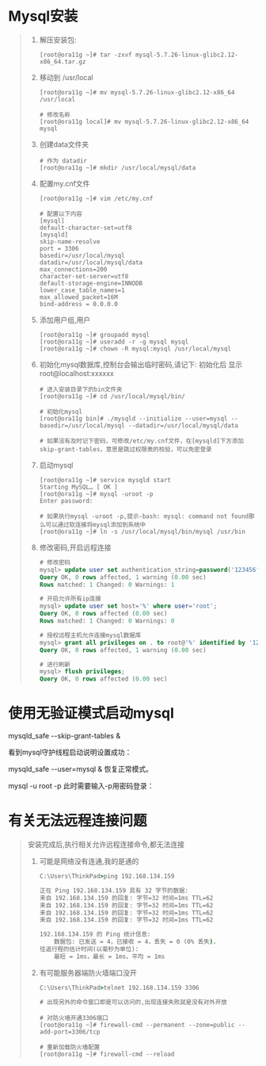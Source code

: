 # Mysql安装

> 1. 解压安装包:
>
>    ~~~shell
>    [root@ora11g ~]# tar -zxvf mysql-5.7.26-linux-glibc2.12-x86_64.tar.gz
>    ~~~
>
> 2. 移动到 /usr/local
>
>    ~~~shell
>    [root@ora11g ~]# mv mysql-5.7.26-linux-glibc2.12-x86_64  /usr/local
>    
>    # 修改名称
>    [root@ora11g local]# mv mysql-5.7.26-linux-glibc2.12-x86_64  mysql
>    ~~~
>
> 3. 创建data文件夹
>
>    ~~~shell
>    # 作为 datadir
>    [root@ora11g ~]# mkdir /usr/local/mysql/data
>    ~~~
>
> 4. 配置my.cnf文件
>
>    ~~~shell
>    [root@ora11g ~]# vim /etc/my.cnf
>    
>    # 配置以下内容
>    [mysql]
>    default-character-set=utf8
>    [mysqld]
>    skip-name-resolve
>    port = 3306
>    basedir=/usr/local/mysql
>    datadir=/usr/local/mysql/data	
>    max_connections=200
>    character-set-server=utf8
>    default-storage-engine=INNODB
>    lower_case_table_names=1
>    max_allowed_packet=16M
>    bind-address = 0.0.0.0
>    ~~~
>
> 5. 添加用户组,用户
>
>    ~~~shell
>    [root@ora11g ~]# groupadd mysql
>    [root@ora11g ~]# useradd -r -g mysql mysql
>    [root@ora11g ~]# chown -R mysql:mysql /usr/local/mysql
>    ~~~
>
> 6. 初始化mysql数据库,控制台会输出临时密码,请记下:  初始化后 显示 root@localhost:xxxxxx 
>
>    ~~~shell
>    # 进入安装目录下的bin文件夹
>    [root@ora11g ~]# cd /usr/local/mysql/bin/
>    
>    # 初始化mysql
>    [root@ora11g bin]# ./mysqld --initialize --user=mysql --basedir=/usr/local/mysql --datadir=/usr/local/mysql/data
>    
>    # 如果没有及时记下密码，可修改/etc/my.cnf文件，在[mysqld]下方添加skip-grant-tables，意思是跳过权限表的校验，可以免密登录
>    ~~~
>
> 7. 启动mysql
>
>    ~~~shell
>    [root@ora11g ~]# service mysqld start
>    Starting MySQL… [ OK ]
>    [root@ora11g ~]# mysql -uroot -p
>    Enter password:
>    
>    # 如果执行mysql -uroot -p,提示-bash: mysql: command not found那么可以通过软连接将mysql添加到系统中
>    [root@ora11g ~]# ln -s /usr/local/mysql/bin/mysql /usr/bin
>    ~~~
>
> 8. 修改密码,开启远程连接
>
>    ~~~sql
>    # 修改密码
>    mysql> update user set authentication_string=password('123456') where user='root';
>    Query OK, 0 rows affected, 1 warning (0.00 sec)
>    Rows matched: 1 Changed: 0 Warnings: 1
>    
>    # 开启允许所有ip连接
>    mysql> update user set host='%' where user='root';
>    Query OK, 0 rows affected (0.00 sec)
>    Rows matched: 1 Changed: 0 Warnings: 0
>    
>    # 授权远程主机允许连接mysql数据库
>    mysql> grant all privileges on . to root@'%' identified by '123456';
>    Query OK, 0 rows affected, 1 warning (0.00 sec)
>    
>    # 进行刷新
>    mysql> flush privileges;
>    Query OK, 0 rows affected (0.00 sec)
>    ~~~
#   使用无验证模式启动mysql

mysqld_safe --skip-grant-tables &

看到mysql守护线程启动说明设置成功：

mysqld_safe --user=mysql & 恢复正常模式。

mysql -u root -p 此时需要输入-p用密码登录：
# 有关无法远程连接问题

> 安装完成后,执行相关允许远程连接命令,都无法连接
>
> 1. 可能是网络没有连通,我的是通的
>
>    ~~~cmd
>    C:\Users\ThinkPad>ping 192.168.134.159
>    
>    正在 Ping 192.168.134.159 具有 32 字节的数据:
>    来自 192.168.134.159 的回复: 字节=32 时间=1ms TTL=62
>    来自 192.168.134.159 的回复: 字节=32 时间=1ms TTL=62
>    来自 192.168.134.159 的回复: 字节=32 时间=1ms TTL=62
>    来自 192.168.134.159 的回复: 字节=32 时间=1ms TTL=62
>    
>    192.168.134.159 的 Ping 统计信息:
>        数据包: 已发送 = 4，已接收 = 4，丢失 = 0 (0% 丢失)，
>    往返行程的估计时间(以毫秒为单位):
>        最短 = 1ms，最长 = 1ms，平均 = 1ms
>    ~~~
>
> 2. 有可能服务器端防火墙端口没开
>
>    ~~~cmd
>    C:\Users\ThinkPad>telnet 192.168.134.159 3306
>    
>    # 出现另外的命令窗口即是可以访问的,出现连接失败就是没有对外开放
>    ~~~
>
>    ~~~shell
>    # 对防火墙开通3306端口
>    [root@ora11g ~]# firewall-cmd --permanent --zone=public --add-port=3306/tcp
>    
>    # 重新加载防火墙配置
>    [root@ora11g ~]# firewall-cmd --reload
>    ~~~